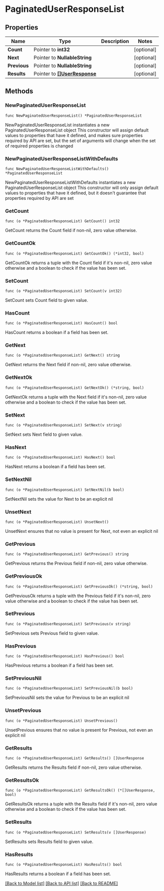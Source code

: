 # PaginatedUserResponseList

## Properties

Name | Type | Description | Notes
------------ | ------------- | ------------- | -------------
**Count** | Pointer to **int32** |  | [optional] 
**Next** | Pointer to **NullableString** |  | [optional] 
**Previous** | Pointer to **NullableString** |  | [optional] 
**Results** | Pointer to [**[]UserResponse**](UserResponse.md) |  | [optional] 

## Methods

### NewPaginatedUserResponseList

`func NewPaginatedUserResponseList() *PaginatedUserResponseList`

NewPaginatedUserResponseList instantiates a new PaginatedUserResponseList object
This constructor will assign default values to properties that have it defined,
and makes sure properties required by API are set, but the set of arguments
will change when the set of required properties is changed

### NewPaginatedUserResponseListWithDefaults

`func NewPaginatedUserResponseListWithDefaults() *PaginatedUserResponseList`

NewPaginatedUserResponseListWithDefaults instantiates a new PaginatedUserResponseList object
This constructor will only assign default values to properties that have it defined,
but it doesn't guarantee that properties required by API are set

### GetCount

`func (o *PaginatedUserResponseList) GetCount() int32`

GetCount returns the Count field if non-nil, zero value otherwise.

### GetCountOk

`func (o *PaginatedUserResponseList) GetCountOk() (*int32, bool)`

GetCountOk returns a tuple with the Count field if it's non-nil, zero value otherwise
and a boolean to check if the value has been set.

### SetCount

`func (o *PaginatedUserResponseList) SetCount(v int32)`

SetCount sets Count field to given value.

### HasCount

`func (o *PaginatedUserResponseList) HasCount() bool`

HasCount returns a boolean if a field has been set.

### GetNext

`func (o *PaginatedUserResponseList) GetNext() string`

GetNext returns the Next field if non-nil, zero value otherwise.

### GetNextOk

`func (o *PaginatedUserResponseList) GetNextOk() (*string, bool)`

GetNextOk returns a tuple with the Next field if it's non-nil, zero value otherwise
and a boolean to check if the value has been set.

### SetNext

`func (o *PaginatedUserResponseList) SetNext(v string)`

SetNext sets Next field to given value.

### HasNext

`func (o *PaginatedUserResponseList) HasNext() bool`

HasNext returns a boolean if a field has been set.

### SetNextNil

`func (o *PaginatedUserResponseList) SetNextNil(b bool)`

 SetNextNil sets the value for Next to be an explicit nil

### UnsetNext
`func (o *PaginatedUserResponseList) UnsetNext()`

UnsetNext ensures that no value is present for Next, not even an explicit nil
### GetPrevious

`func (o *PaginatedUserResponseList) GetPrevious() string`

GetPrevious returns the Previous field if non-nil, zero value otherwise.

### GetPreviousOk

`func (o *PaginatedUserResponseList) GetPreviousOk() (*string, bool)`

GetPreviousOk returns a tuple with the Previous field if it's non-nil, zero value otherwise
and a boolean to check if the value has been set.

### SetPrevious

`func (o *PaginatedUserResponseList) SetPrevious(v string)`

SetPrevious sets Previous field to given value.

### HasPrevious

`func (o *PaginatedUserResponseList) HasPrevious() bool`

HasPrevious returns a boolean if a field has been set.

### SetPreviousNil

`func (o *PaginatedUserResponseList) SetPreviousNil(b bool)`

 SetPreviousNil sets the value for Previous to be an explicit nil

### UnsetPrevious
`func (o *PaginatedUserResponseList) UnsetPrevious()`

UnsetPrevious ensures that no value is present for Previous, not even an explicit nil
### GetResults

`func (o *PaginatedUserResponseList) GetResults() []UserResponse`

GetResults returns the Results field if non-nil, zero value otherwise.

### GetResultsOk

`func (o *PaginatedUserResponseList) GetResultsOk() (*[]UserResponse, bool)`

GetResultsOk returns a tuple with the Results field if it's non-nil, zero value otherwise
and a boolean to check if the value has been set.

### SetResults

`func (o *PaginatedUserResponseList) SetResults(v []UserResponse)`

SetResults sets Results field to given value.

### HasResults

`func (o *PaginatedUserResponseList) HasResults() bool`

HasResults returns a boolean if a field has been set.


[[Back to Model list]](../README.md#documentation-for-models) [[Back to API list]](../README.md#documentation-for-api-endpoints) [[Back to README]](../README.md)


